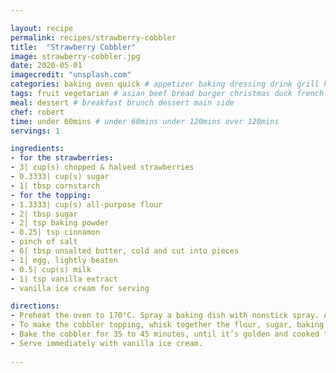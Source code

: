 ```yaml
---

layout: recipe
permalink: recipes/strawberry-cobbler 
title:  "Strawberry Cobbler"
image: strawberry-cobbler.jpg 
date: 2020-05-01
imagecredit: "unsplash.com" 
categories: baking oven quick # appetizer baking dressing drink grill healthyish marinade oven pickling quick raw salad sandwich sauce snack soup
tags: fruit vegetarian # asian beef bread burger christmas duck french fruit indian italian mexican nuts pasta pork poultry rice seafood thanksgiving vegetarian
meal: dessert # breakfast brunch dessert main side
chef: robert 
time: under 60mins # under 60mins under 120mins over 120mins
servings: 1 

ingredients:
- for the strawberries:
- 3| cup(s) chopped & halved strawberries
- 0.3333| cup(s) sugar
- 1| tbsp cornstarch
- for the topping:
- 1.3333| cup(s) all-purpose flour
- 2| tbsp sugar
- 2| tsp baking powder
- 0.25| tsp cinnamon
- pinch of salt
- 6| tbsp unsalted butter, cold and cut into pieces
- 1| egg, lightly beaten
- 0.5| cup(s) milk
- 1| tsp vanilla extract
- vanilla ice cream for serving

directions:
- Preheat the oven to 170°C. Spray a baking dish with nonstick spray. Add the strawberries and sprinkle with the sugar and cornstarch. Toss gently, just until the berries are coated.
- To make the cobbler topping, whisk together the flour, sugar, baking powder, cinnamon and salt. Using a fork, pastry blender or your fingers, add the butter and incorporate it into the flour until small pieces and crumbs remain. Beat together the egg, milk and vanilla extract. Add it into the dry ingredients and stir until a dough forms. Add spoonfuls of the dough all over the strawberries.
- Bake the cobbler for 35 to 45 minutes, until it’s golden and cooked through. I sometimes pull it out and check the underside of the cobbler, just to make sure the topping it cooked through.
- Serve immediately with vanilla ice cream.
 
--- 
```

